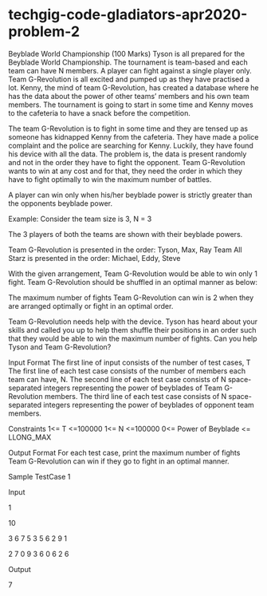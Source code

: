 # techgig-code-gladiators-apr2020-problem-2
Beyblade World Championship (100 Marks)
Tyson is all prepared for the Beyblade World Championship. The tournament is team-based and each team can have N members. A player can fight against a single player only. Team G-Revolution is all excited and pumped up as they have practised a lot. Kenny, the mind of team G-Revolution, has created a database where he has the data about the power of other teams’ members and his own team members. The tournament is going to start in some time and Kenny moves to the cafeteria to have a snack before the competition.

 

The team G-Revolution is to fight in some time and they are tensed up as someone has kidnapped Kenny from the cafeteria. They have made a police complaint and the police are searching for Kenny. Luckily, they have found his device with all the data. The problem is, the data is present randomly and not in the order they have to fight the opponent. Team G-Revolution wants to win at any cost and for that, they need the order in which they have to fight optimally to win the maximum number of battles.

A player can win only when his/her beyblade power is strictly greater than the opponents beyblade power.

Example:
Consider the team size is 3, N = 3


The 3 players of both the teams are shown with their beyblade powers.

 

Team G-Revolution is presented in the order: Tyson, Max, Ray
Team All Starz is presented in the order: Michael, Eddy, Steve

With the given arrangement, Team G-Revolution would be able to win only 1 fight. Team G-Revolution should be shuffled in an optimal manner as below:

 

The maximum number of fights Team G-Revolution can win is 2 when they are arranged optimally or fight in an optimal order.

Team G-Revolution needs help with the device. Tyson has heard about your skills and called you up to help them shuffle their positions in an order such that they would be able to win the maximum number of fights. Can you help Tyson and Team G-Revolution?



Input Format
The first line of input consists of the number of test cases, T
The first line of each test case consists of the number of members each team can have, N.
The second line of each test case consists of N space-separated integers representing the power of beyblades of Team G-Revolution members.
The third line of each test case consists of N space-separated integers representing the power of beyblades of opponent team members.



Constraints
1<= T <=100000
1<= N <=100000
0<= Power of Beyblade <= LLONG_MAX 



Output Format
For each test case, print the maximum number of fights Team G-Revolution can win if they go to fight in an optimal manner.


Sample TestCase 1

Input

1

10

3 6 7 5 3 5 6 2 9 1 

2 7 0 9 3 6 0 6 2 6 

Output

7
